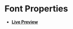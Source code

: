 # Font Properties

- [**Live Preview**](https://tahmid-sarker.github.io/Web-Mastery/CSS/Font%20Properties/index.html)